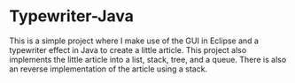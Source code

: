 # Typewriter-Java
This is a simple project where I make use of the GUI in Eclipse and a typewriter effect in Java to create a little article. 
This project also implements the little article into a list, stack, tree, and a queue. There is also an reverse implementation of the article using a stack.
